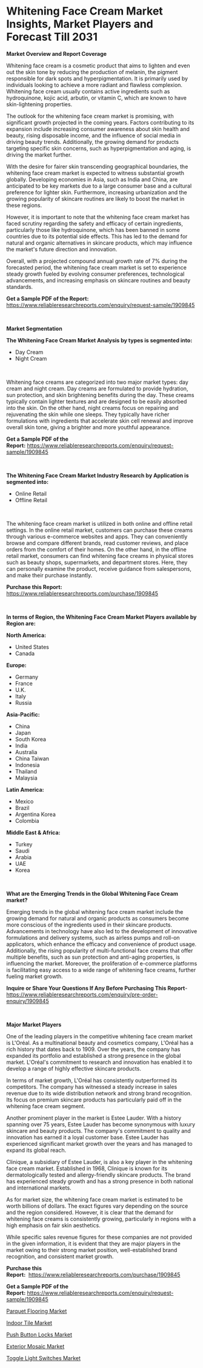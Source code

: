 <p><h1>Whitening Face Cream Market Insights, Market Players and Forecast Till 2031</h1></p><p><strong>Market Overview and Report Coverage</strong></p>
<p><p>Whitening face cream is a cosmetic product that aims to lighten and even out the skin tone by reducing the production of melanin, the pigment responsible for dark spots and hyperpigmentation. It is primarily used by individuals looking to achieve a more radiant and flawless complexion. Whitening face cream usually contains active ingredients such as hydroquinone, kojic acid, arbutin, or vitamin C, which are known to have skin-lightening properties.</p><p>The outlook for the whitening face cream market is promising, with significant growth projected in the coming years. Factors contributing to its expansion include increasing consumer awareness about skin health and beauty, rising disposable income, and the influence of social media in driving beauty trends. Additionally, the growing demand for products targeting specific skin concerns, such as hyperpigmentation and aging, is driving the market further.</p><p>With the desire for fairer skin transcending geographical boundaries, the whitening face cream market is expected to witness substantial growth globally. Developing economies in Asia, such as India and China, are anticipated to be key markets due to a large consumer base and a cultural preference for lighter skin. Furthermore, increasing urbanization and the growing popularity of skincare routines are likely to boost the market in these regions.</p><p>However, it is important to note that the whitening face cream market has faced scrutiny regarding the safety and efficacy of certain ingredients, particularly those like hydroquinone, which has been banned in some countries due to its potential side effects. This has led to the demand for natural and organic alternatives in skincare products, which may influence the market's future direction and innovation.</p><p>Overall, with a projected compound annual growth rate of 7% during the forecasted period, the whitening face cream market is set to experience steady growth fueled by evolving consumer preferences, technological advancements, and increasing emphasis on skincare routines and beauty standards.</p></p>
<p><strong>Get a Sample PDF of the Report:</strong> <a href="https://www.reliableresearchreports.com/enquiry/request-sample/1909845">https://www.reliableresearchreports.com/enquiry/request-sample/1909845</a></p>
<p>&nbsp;</p>
<p><strong>Market Segmentation</strong></p>
<p><strong>The Whitening Face Cream Market Analysis by types is segmented into:</strong></p>
<p><ul><li>Day Cream</li><li>Night Cream</li></ul></p>
<p>&nbsp;</p>
<p><p>Whitening face creams are categorized into two major market types: day cream and night cream. Day creams are formulated to provide hydration, sun protection, and skin brightening benefits during the day. These creams typically contain lighter textures and are designed to be easily absorbed into the skin. On the other hand, night creams focus on repairing and rejuvenating the skin while one sleeps. They typically have richer formulations with ingredients that accelerate skin cell renewal and improve overall skin tone, giving a brighter and more youthful appearance.</p></p>
<p><strong>Get a Sample PDF of the Report:</strong>&nbsp;<a href="https://www.reliableresearchreports.com/enquiry/request-sample/1909845">https://www.reliableresearchreports.com/enquiry/request-sample/1909845</a></p>
<p>&nbsp;</p>
<p><strong>The Whitening Face Cream Market Industry Research by Application is segmented into:</strong></p>
<p><ul><li>Online Retail</li><li>Offline Retail</li></ul></p>
<p>&nbsp;</p>
<p><p>The whitening face cream market is utilized in both online and offline retail settings. In the online retail market, customers can purchase these creams through various e-commerce websites and apps. They can conveniently browse and compare different brands, read customer reviews, and place orders from the comfort of their homes. On the other hand, in the offline retail market, consumers can find whitening face creams in physical stores such as beauty shops, supermarkets, and department stores. Here, they can personally examine the product, receive guidance from salespersons, and make their purchase instantly.</p></p>
<p><strong>Purchase this Report:</strong>&nbsp; <a href="https://www.reliableresearchreports.com/purchase/1909845">https://www.reliableresearchreports.com/purchase/1909845</a></p>
<p>&nbsp;</p>
<p><strong>In terms of Region, the Whitening Face Cream Market Players available by Region are:</strong></p>
<p>
    <p> <strong> North America: </strong>
        <ul>
            <li>United States</li>
            <li>Canada</li>
        </ul>
        </p> 
    <p> <strong> Europe: </strong>
        <ul>
            <li>Germany</li>
            <li>France</li>
            <li>U.K.</li>
            <li>Italy</li>
            <li>Russia</li>
        </ul>
        </p> 
    <p> <strong> Asia-Pacific: </strong>
        <ul>
            <li>China</li>
            <li>Japan</li>
            <li>South Korea</li>
            <li>India</li>
            <li>Australia</li>
            <li>China Taiwan</li>
            <li>Indonesia</li>
            <li>Thailand</li>
            <li>Malaysia</li>
        </ul>
        </p> 
    <p> <strong> Latin America: </strong>
        <ul>
            <li>Mexico</li>
            <li>Brazil</li>
            <li>Argentina Korea</li>
            <li>Colombia</li>
        </ul>
        </p> 
    <p> <strong> Middle East & Africa: </strong>
        <ul>
            <li>Turkey</li>
            <li>Saudi</li>
            <li>Arabia</li>
            <li>UAE</li>
            <li>Korea</li>
        </ul>
    </p>
    </p>
<p>&nbsp;</p>
<p><strong>What are the Emerging Trends in the Global Whitening Face Cream market?</strong></p>
<p><p>Emerging trends in the global whitening face cream market include the growing demand for natural and organic products as consumers become more conscious of the ingredients used in their skincare products. Advancements in technology have also led to the development of innovative formulations and delivery systems, such as airless pumps and roll-on applicators, which enhance the efficacy and convenience of product usage. Additionally, the rising popularity of multi-functional face creams that offer multiple benefits, such as sun protection and anti-aging properties, is influencing the market. Moreover, the proliferation of e-commerce platforms is facilitating easy access to a wide range of whitening face creams, further fueling market growth.</p></p>
<p><strong>Inquire or Share Your Questions If Any Before Purchasing This Report</strong>- <a href="https://www.reliableresearchreports.com/enquiry/pre-order-enquiry/1909845">https://www.reliableresearchreports.com/enquiry/pre-order-enquiry/1909845</a></p>
<p>&nbsp;</p>
<p><strong>Major Market Players</strong></p>
<p><p>One of the leading players in the competitive whitening face cream market is L'Oréal. As a multinational beauty and cosmetics company, L'Oréal has a rich history that dates back to 1909. Over the years, the company has expanded its portfolio and established a strong presence in the global market. L'Oréal's commitment to research and innovation has enabled it to develop a range of highly effective skincare products.</p><p>In terms of market growth, L'Oréal has consistently outperformed its competitors. The company has witnessed a steady increase in sales revenue due to its wide distribution network and strong brand recognition. Its focus on premium skincare products has particularly paid off in the whitening face cream segment.</p><p>Another prominent player in the market is Estee Lauder. With a history spanning over 75 years, Estee Lauder has become synonymous with luxury skincare and beauty products. The company's commitment to quality and innovation has earned it a loyal customer base. Estee Lauder has experienced significant market growth over the years and has managed to expand its global reach.</p><p>Clinique, a subsidiary of Estee Lauder, is also a key player in the whitening face cream market. Established in 1968, Clinique is known for its dermatologically tested and allergy-friendly skincare products. The brand has experienced steady growth and has a strong presence in both national and international markets.</p><p>As for market size, the whitening face cream market is estimated to be worth billions of dollars. The exact figures vary depending on the source and the region considered. However, it is clear that the demand for whitening face creams is consistently growing, particularly in regions with a high emphasis on fair skin aesthetics.</p><p>While specific sales revenue figures for these companies are not provided in the given information, it is evident that they are major players in the market owing to their strong market position, well-established brand recognition, and consistent market growth.</p></p>
<p><strong>Purchase this Report:</strong>&nbsp;&nbsp;<a href="https://www.reliableresearchreports.com/purchase/1909845">https://www.reliableresearchreports.com/purchase/1909845</a></p>
<p></p>
<p><strong>Get a Sample PDF of the Report:</strong>&nbsp;<a href="https://www.reliableresearchreports.com/enquiry/request-sample/1909845">https://www.reliableresearchreports.com/enquiry/request-sample/1909845</a></p>
<p><p><a href="https://github.com/Chiragrp23/Market-Research-Report-List-2/blob/main/parquet-flooring-market.md">Parquet Flooring Market</a></p><p><a href="https://github.com/Chiragrp25/Market-Research-Report-List-2/blob/main/indoor-tile-market.md">Indoor Tile Market</a></p><p><a href="https://github.com/santosh758595/Market-Research-Report-List-2/blob/main/push-button-locks-market.md">Push Button Locks Market</a></p><p><a href="https://github.com/Chiragrp24/Market-Research-Report-List-2/blob/main/exterior-mosaic-market.md">Exterior Mosaic Market</a></p><p><a href="https://github.com/YashRP12/Market-Research-Report-List-2/blob/main/toggle-light-switches-market.md">Toggle Light Switches Market</a></p></p>